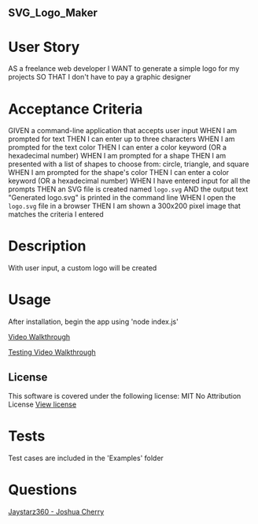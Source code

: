 ## SVG_Logo_Maker

# User Story
AS a freelance web developer
I WANT to generate a simple logo for my projects
SO THAT I don't have to pay a graphic designer


# Acceptance Criteria
GIVEN a command-line application that accepts user input
WHEN I am prompted for text
THEN I can enter up to three characters
WHEN I am prompted for the text color
THEN I can enter a color keyword (OR a hexadecimal number)
WHEN I am prompted for a shape
THEN I am presented with a list of shapes to choose from: circle, triangle, and square
WHEN I am prompted for the shape's color
THEN I can enter a color keyword (OR a hexadecimal number)
WHEN I have entered input for all the prompts
THEN an SVG file is created named `logo.svg`
AND the output text "Generated logo.svg" is printed in the command line
WHEN I open the `logo.svg` file in a browser
THEN I am shown a 300x200 pixel image that matches the criteria I entered

# Description
With user input, a custom logo will be created

# Usage
After installation, begin the app using 'node index.js'

[Video Walkthrough](https://drive.google.com/file/d/1clq9_kLNTZWnAjZ2zGqyl_RZiGRSi_KA/view?usp=drive_link)

[Testing Video Walkthrough](https://drive.google.com/file/d/1clq9_kLNTZWnAjZ2zGqyl_RZiGRSi_KA/view?usp=drive_link)

## License

This software is covered under the following license:
MIT No Attribution License
[View license](https://opensource.org/license/mit-0/)

# Tests
Test cases are included in the 'Examples' folder

# Questions
[Jaystarz360 - Joshua Cherry](https://github.com/Jaystarz360)
